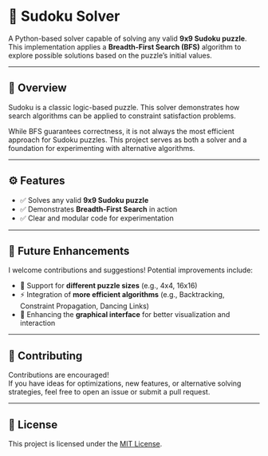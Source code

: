# 🧩 Sudoku Solver

A Python-based solver capable of solving any valid **9x9 Sudoku puzzle**.  
This implementation applies a **Breadth-First Search (BFS)** algorithm to explore possible solutions based on the puzzle’s initial values.

---

## 📖 Overview
Sudoku is a classic logic-based puzzle. This solver demonstrates how search algorithms can be applied to constraint satisfaction problems.  

While BFS guarantees correctness, it is not always the most efficient approach for Sudoku puzzles. This project serves as both a solver and a foundation for experimenting with alternative algorithms.

---

## ⚙️ Features
- ✅ Solves any valid **9x9 Sudoku puzzle**  
- ✅ Demonstrates **Breadth-First Search** in action  
- ✅ Clear and modular code for experimentation  

---

## 🚀 Future Enhancements
I welcome contributions and suggestions! Potential improvements include:  
- 🔢 Support for **different puzzle sizes** (e.g., 4x4, 16x16)  
- ⚡ Integration of **more efficient algorithms** (e.g., Backtracking, Constraint Propagation, Dancing Links)  
- 🎨 Enhancing the  **graphical interface** for better visualization and interaction  

---

## 🤝 Contributing
Contributions are encouraged!  
If you have ideas for optimizations, new features, or alternative solving strategies, feel free to open an issue or submit a pull request.

---

## 📜 License
This project is licensed under the [MIT License](LICENSE).  

